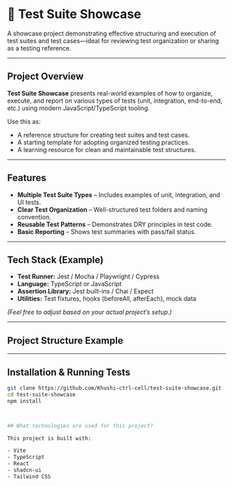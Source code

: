 # 🧪 Test Suite Showcase

A showcase project demonstrating effective structuring and execution of test suites and test cases—ideal for reviewing test organization or sharing as a testing reference.

---

##  Project Overview

**Test Suite Showcase** presents real-world examples of how to organize, execute, and report on various types of tests (unit, integration, end-to-end, etc.) using modern JavaScript/TypeScript tooling.

Use this as:

- A reference structure for creating test suites and test cases.
- A starting template for adopting organized testing practices.
- A learning resource for clean and maintainable test structures.

---

##  Features

- **Multiple Test Suite Types** – Includes examples of unit, integration, and UI tests.
- **Clear Test Organization** – Well-structured test folders and naming convention.
- **Reusable Test Patterns** – Demonstrates DRY principles in test code.
- **Basic Reporting** – Shows test summaries with pass/fail status.

---

##  Tech Stack (Example)

- **Test Runner:** Jest / Mocha / Playwright / Cypress
- **Language:** TypeScript or JavaScript
- **Assertion Library:** Jest built-ins / Chai / Expect
- **Utilities:** Test fixtures, hooks (beforeAll, afterEach), mock data

*(Feel free to adjust based on your actual project’s setup.)*

---

##  Project Structure Example

---

##  Installation & Running Tests

```bash
git clone https://github.com/Khushi-ctrl-cell/test-suite-showcase.git
cd test-suite-showcase
npm install



## What technologies are used for this project?

This project is built with:

- Vite
- TypeScript
- React
- shadcn-ui
- Tailwind CSS


